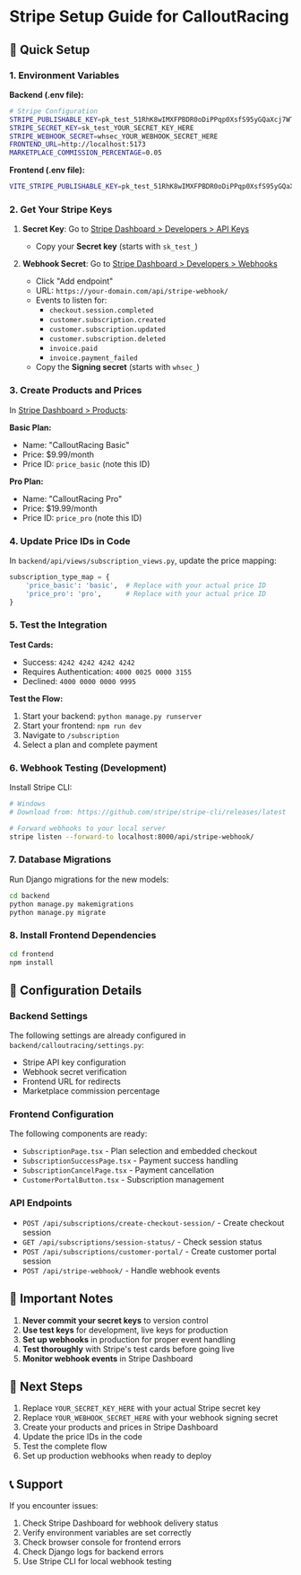 # Stripe Setup Guide for CalloutRacing

## 🚀 Quick Setup

### 1. Environment Variables

**Backend (.env file):**
```bash
# Stripe Configuration
STRIPE_PUBLISHABLE_KEY=pk_test_51RhK8wIMXFPBDR0oDiPPqp0XsfS95yGQaXcj7WTMD3scZtuFy2nhcbvryorYrD8ihxbCobNtzf77bOwJNAtksMdR00Mier3nb7
STRIPE_SECRET_KEY=sk_test_YOUR_SECRET_KEY_HERE
STRIPE_WEBHOOK_SECRET=whsec_YOUR_WEBHOOK_SECRET_HERE
FRONTEND_URL=http://localhost:5173
MARKETPLACE_COMMISSION_PERCENTAGE=0.05
```

**Frontend (.env file):**
```bash
VITE_STRIPE_PUBLISHABLE_KEY=pk_test_51RhK8wIMXFPBDR0oDiPPqp0XsfS95yGQaXcj7WTMD3scZtuFy2nhcbvryorYrD8ihxbCobNtzf77bOwJNAtksMdR00Mier3nb7
```

### 2. Get Your Stripe Keys

1. **Secret Key**: Go to [Stripe Dashboard > Developers > API Keys](https://dashboard.stripe.com/apikeys)
   - Copy your **Secret key** (starts with `sk_test_`)

2. **Webhook Secret**: Go to [Stripe Dashboard > Developers > Webhooks](https://dashboard.stripe.com/webhooks)
   - Click "Add endpoint"
   - URL: `https://your-domain.com/api/stripe-webhook/`
   - Events to listen for:
     - `checkout.session.completed`
     - `customer.subscription.created`
     - `customer.subscription.updated`
     - `customer.subscription.deleted`
     - `invoice.paid`
     - `invoice.payment_failed`
   - Copy the **Signing secret** (starts with `whsec_`)

### 3. Create Products and Prices

In [Stripe Dashboard > Products](https://dashboard.stripe.com/products):

**Basic Plan:**
- Name: "CalloutRacing Basic"
- Price: $9.99/month
- Price ID: `price_basic` (note this ID)

**Pro Plan:**
- Name: "CalloutRacing Pro"
- Price: $19.99/month
- Price ID: `price_pro` (note this ID)

### 4. Update Price IDs in Code

In `backend/api/views/subscription_views.py`, update the price mapping:
```python
subscription_type_map = {
    'price_basic': 'basic',  # Replace with your actual price ID
    'price_pro': 'pro',      # Replace with your actual price ID
}
```

### 5. Test the Integration

**Test Cards:**
- Success: `4242 4242 4242 4242`
- Requires Authentication: `4000 0025 0000 3155`
- Declined: `4000 0000 0000 9995`

**Test the Flow:**
1. Start your backend: `python manage.py runserver`
2. Start your frontend: `npm run dev`
3. Navigate to `/subscription`
4. Select a plan and complete payment

### 6. Webhook Testing (Development)

Install Stripe CLI:
```bash
# Windows
# Download from: https://github.com/stripe/stripe-cli/releases/latest

# Forward webhooks to your local server
stripe listen --forward-to localhost:8000/api/stripe-webhook/
```

### 7. Database Migrations

Run Django migrations for the new models:
```bash
cd backend
python manage.py makemigrations
python manage.py migrate
```

### 8. Install Frontend Dependencies

```bash
cd frontend
npm install
```

## 🔧 Configuration Details

### Backend Settings
The following settings are already configured in `backend/calloutracing/settings.py`:
- Stripe API key configuration
- Webhook secret verification
- Frontend URL for redirects
- Marketplace commission percentage

### Frontend Configuration
The following components are ready:
- `SubscriptionPage.tsx` - Plan selection and embedded checkout
- `SubscriptionSuccessPage.tsx` - Payment success handling
- `SubscriptionCancelPage.tsx` - Payment cancellation
- `CustomerPortalButton.tsx` - Subscription management

### API Endpoints
- `POST /api/subscriptions/create-checkout-session/` - Create checkout session
- `GET /api/subscriptions/session-status/` - Check session status
- `POST /api/subscriptions/customer-portal/` - Create customer portal session
- `POST /api/stripe-webhook/` - Handle webhook events

## 🚨 Important Notes

1. **Never commit your secret keys** to version control
2. **Use test keys** for development, live keys for production
3. **Set up webhooks** in production for proper event handling
4. **Test thoroughly** with Stripe's test cards before going live
5. **Monitor webhook events** in Stripe Dashboard

## 🎯 Next Steps

1. Replace `YOUR_SECRET_KEY_HERE` with your actual Stripe secret key
2. Replace `YOUR_WEBHOOK_SECRET_HERE` with your webhook signing secret
3. Create your products and prices in Stripe Dashboard
4. Update the price IDs in the code
5. Test the complete flow
6. Set up production webhooks when ready to deploy

## 📞 Support

If you encounter issues:
1. Check Stripe Dashboard for webhook delivery status
2. Verify environment variables are set correctly
3. Check browser console for frontend errors
4. Check Django logs for backend errors
5. Use Stripe CLI for local webhook testing 